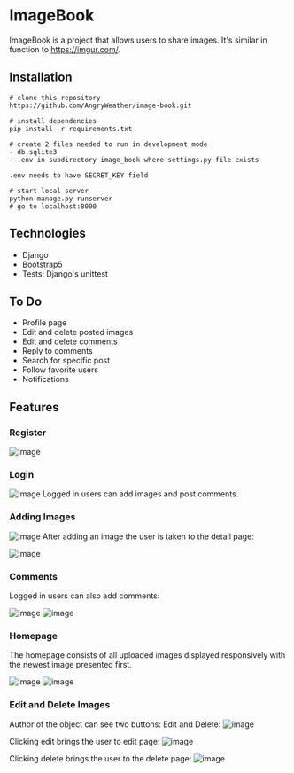 # ImageBook
ImageBook is a project that allows users to share images. It's similar in function to https://imgur.com/.

## Installation
```
# clone this repository
https://github.com/AngryWeather/image-book.git

# install dependencies
pip install -r requirements.txt

# create 2 files needed to run in development mode
- db.sqlite3
- .env in subdirectory image_book where settings.py file exists

.env needs to have SECRET_KEY field

# start local server
python manage.py runserver
# go to localhost:8000
```
## Technologies
- Django
- Bootstrap5
- Tests: Django's unittest

## To Do
- Profile page
- Edit and delete posted images
- Edit and delete comments
- Reply to comments
- Search for specific post
- Follow favorite users
- Notifications

## Features
### Register
![image](https://github.com/AngryWeather/image-book/assets/105065960/0c11a046-6e55-40ce-baf9-f7631b724630)
### Login
![image](https://github.com/AngryWeather/image-book/assets/105065960/3835e918-e52d-4c6a-a1d4-7577cebb0262)
Logged in users can add images and post comments.

### Adding Images
![image](https://github.com/AngryWeather/image-book/assets/105065960/4b03515a-8528-4fb8-aa8c-3f66dd55026f)
After adding an image the user is taken to the detail page:

![image](https://github.com/AngryWeather/image-book/assets/105065960/177f63b4-6920-4aa5-85fa-d9b18260d825)

### Comments
Logged in users can also add comments:

![image](https://github.com/AngryWeather/image-book/assets/105065960/0955e925-62ec-487b-a556-985e31146117)
![image](https://github.com/AngryWeather/image-book/assets/105065960/6a5884a5-9b18-4d42-b4d1-f8ad7fbca20e)

### Homepage
The homepage consists of all uploaded images displayed responsively with the newest image presented first.

![image](https://github.com/AngryWeather/image-book/assets/105065960/3b8a1276-9039-44c5-811b-a6676060cf3c)
![image](https://github.com/AngryWeather/image-book/assets/105065960/25c2bf48-46c1-4b0b-ad32-95c3e8eee4e2)

### Edit and Delete Images
Author of the object can see two buttons: Edit and Delete:
![image](https://github.com/AngryWeather/image-book/assets/105065960/3e58f107-19ae-493f-9cae-c014b271c42a)

Clicking edit brings the user to edit page:
![image](https://github.com/AngryWeather/image-book/assets/105065960/7d2d5008-01c4-43fd-b3af-c91303d2958b)

Clicking delete brings the user to the delete page:
![image](https://github.com/AngryWeather/image-book/assets/105065960/ca36b212-de9a-4412-961a-be7ea111ac9c)

